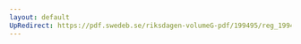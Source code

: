 ```yaml
---
layout: default
UpRedirect: https://pdf.swedeb.se/riksdagen-volumeG-pdf/199495/reg_199495/reg_199495_0377.pdf
---
```

